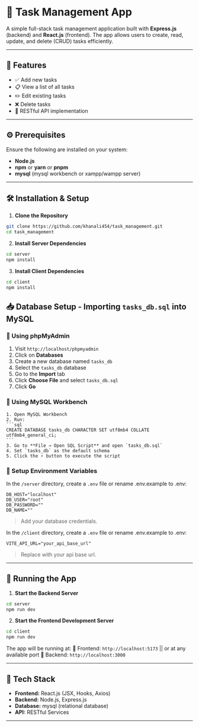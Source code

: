 # 📝 Task Management App

A simple full-stack task management application built with **Express.js** (backend) and **React.js** (frontend). The app allows users to create, read, update, and delete (CRUD) tasks efficiently.

---

## 🚀 Features

* ✅ Add new tasks
* 📋 View a list of all tasks
* ✏️ Edit existing tasks
* ❌ Delete tasks
* 🔄 RESTful API implementation

---

## ⚙️ Prerequisites

Ensure the following are installed on your system:

* **Node.js**
* **npm** or **yarn** or **pnpm**
* **mysql** (mysql workbench or xampp/wampp server)

---

## 🛠️ Installation & Setup

1. **Clone the Repository**

```bash
git clone https://github.com/khanali454/task_management.git
cd task_management
```

2. **Install Server Dependencies**

```bash
cd server
npm install
```

3. **Install Client Dependencies**

```bash
cd client
npm install
```



## 📥 Database Setup - Importing `tasks_db.sql` into MySQL

### 🔹 Using phpMyAdmin

1. Visit `http://localhost/phpmyadmin`
2. Click on **Databases**
3. Create a new database named `tasks_db`
4. Select the `tasks_db` database
5. Go to the **Import** tab
6. Click **Choose File** and select `tasks_db.sql`
7. Click **Go**

### 🔹 Using MySQL Workbench

    1. Open MySQL Workbench
    2. Run:
    ```sql
    CREATE DATABASE tasks_db CHARACTER SET utf8mb4 COLLATE utf8mb4_general_ci;
    ```
    3. Go to **File → Open SQL Script** and open `tasks_db.sql`
    4. Set `tasks_db` as the default schema
    5. Click the ⚡️ button to execute the script


### 🔹 Setup Environment Variables


In the `/server` directory, create a `.env` file or rename .env.example to .env:

```
DB_HOST="localhost"
DB_USER="root"
DB_PASSWORD=""
DB_NAME=""
```

> Add your database credentials.


In the `/client` directory, create a `.env` file or rename .env.example to .env:

```
VITE_API_URL="your_api_base_url"
```

> Replace with your api base url.

---

## 🧪 Running the App

1. **Start the Backend Server**

```bash
cd server
npm run dev
```

2. **Start the Frontend Development Server**

```bash
cd client
npm run dev
```

The app will be running at:
🔗 Frontend: `http://localhost:5173` || or at any available port
🔗 Backend: `http://localhost:3000`


---

## 🔧 Tech Stack

* **Frontend:** React.js (JSX, Hooks, Axios)
* **Backend:** Node.js, Express.js
* **Database:** mysql (relational database)
* **API:** RESTful Services

---
